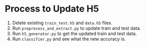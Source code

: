 # Process to Update H5
1. Delete  existing `train_test.h5` and `data.h5` files.
2. Run `preprocess_and_extract.py` to update train and test data.
3. Run `h5_generator.py` to get the updated train and test data.
4. Run `classifier.py` and see what the new accuracy is.

